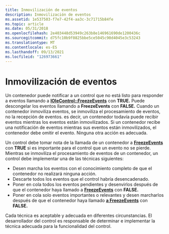 ```yaml
---
title: Inmovilización de eventos
description: Inmovilización de eventos
ms.assetid: 1e537503-f7e7-42f4-aa3c-3c71715b84fe
ms.topic: article
ms.date: 05/31/2018
ms.openlocfilehash: 2e403448d53949c263b8e146961690de1200436c
ms.sourcegitcommit: d75fc10b9f0825bbe5ce5045c90d4045e3c53243
ms.translationtype: MT
ms.contentlocale: es-ES
ms.lasthandoff: 09/13/2021
ms.locfileid: "126973661"
---
```

# <a name="event-freezing"></a>Inmovilización de eventos

Un contenedor puede notificar a un control que no está listo para responder a eventos llamando a [**IOleControl::FreezeEvents**](/windows/desktop/api/OCIdl/nf-ocidl-iolecontrol-freezeevents) con **TRUE.** Puede descongelar los eventos llamando a **FreezeEvents** con **FALSE.** Cuando un contenedor inmoviliza eventos, se inmoviliza el procesamiento de eventos, no la recepción de eventos. es decir, un contenedor todavía puede recibir eventos mientras los eventos están inmovilizados. Si un contenedor recibe una notificación de eventos mientras sus eventos están inmovilizados, el contenedor debe omitir el evento. Ninguna otra acción es adecuada.

Un control debe tomar nota de la llamada de un contenedor a [**FreezeEvents**](/windows/desktop/api/OCIdl/nf-ocidl-iolecontrol-freezeevents) con **TRUE** si es importante para el control que un evento no se pierde. Mientras se inmoviliza el procesamiento de eventos de un contenedor, un control debe implementar una de las técnicas siguientes:

-   Desen marcha los eventos con el conocimiento completo de que el contenedor no realizará ninguna acción.
-   Descarte todos los eventos que el control habría desencadenado.
-   Poner en cola todos los eventos pendientes y desenvirlos después de que el contenedor haya llamado a [**FreezeEvents**](/windows/desktop/api/OCIdl/nf-ocidl-iolecontrol-freezeevents) con **FALSE.**
-   Poner en cola solo eventos importantes o relevantes y desen marcharlos después de que el contenedor haya llamado [**a FreezeEvents**](/windows/desktop/api/OCIdl/nf-ocidl-iolecontrol-freezeevents) con **FALSE.**

Cada técnica es aceptable y adecuada en diferentes circunstancias. El desarrollador del control es responsable de determinar e implementar la técnica adecuada para la funcionalidad del control.

 

 




